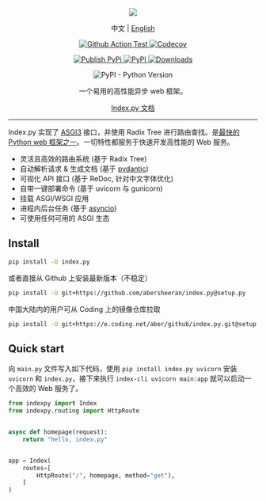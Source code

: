 <div align="center">

<img style="max-width:60%;" src="https://raw.githubusercontent.com/abersheeran/index.py/master/docs/img/index-py.png" />

<p>
中文
|
<a href="https://github.com/abersheeran/index.py/tree/master/README-en.md">English</a>
</p>

<p>
<a href="https://github.com/abersheeran/index.py/actions?query=workflow%3ATest">
<img src="https://github.com/abersheeran/index.py/workflows/Test/badge.svg" alt="Github Action Test" />
</a>

<a href="https://app.codecov.io/gh/abersheeran/index.py/">
<img alt="Codecov" src="https://img.shields.io/codecov/c/github/abersheeran/index.py">
</a>
</p>

<p>
<a href="https://github.com/abersheeran/index.py/actions?query=workflow%3A%22Publish+PyPi%22">
<img src="https://github.com/abersheeran/index.py/workflows/Publish%20PyPi/badge.svg" alt="Publish PyPi" />
</a>

<a href="https://pypi.org/project/index.py/">
<img src="https://img.shields.io/pypi/v/index.py" alt="PyPI" />
</a>

<a href="https://pepy.tech/project/index-py">
<img src="https://static.pepy.tech/personalized-badge/index-py?period=total&units=international_system&left_color=black&right_color=blue&left_text=PyPi%20Downloads" alt="Downloads">
</a>
</p>

<p>
<img src="https://img.shields.io/pypi/pyversions/index.py" alt="PyPI - Python Version" />
</p>

一个易用的高性能异步 web 框架。

<a href="https://index-py.abersheeran.com">Index.py 文档</a>

</div>

---

Index.py 实现了 [ASGI3](http://asgi.readthedocs.io/en/latest/) 接口，并使用 Radix Tree 进行路由查找。是[最快的 Python web 框架之一](https://github.com/the-benchmarker/web-frameworks)。一切特性都服务于快速开发高性能的 Web 服务。

- 灵活且高效的路由系统 (基于 Radix Tree)
- 自动解析请求 & 生成文档 (基于 [pydantic](https://pydantic-docs.helpmanual.io/))
- 可视化 API 接口 (基于 ReDoc, 针对中文字体优化)
- 自带一键部署命令 (基于 uvicorn 与 gunicorn)
- 挂载 ASGI/WSGI 应用
- 进程内后台任务 (基于 [asyncio](https://docs.python.org/3/library/asyncio.html))
- 可使用任何可用的 ASGI 生态

## Install

```bash
pip install -U index.py
```

或者直接从 Github 上安装最新版本（不稳定）

```bash
pip install -U git+https://github.com/abersheeran/index.py@setup.py
```

中国大陆内的用户可从 Coding 上的镜像仓库拉取

```bash
pip install -U git+https://e.coding.net/aber/github/index.py.git@setup.py
```

## Quick start

向 `main.py` 文件写入如下代码，使用 `pip install index.py uvicorn` 安装 `uvicorn` 和 `index.py`，接下来执行 `index-cli uvicorn main:app` 就可以启动一个高效的 Web 服务了。

```python
from indexpy import Index
from indexpy.routing import HttpRoute


async def homepage(request):
    return "hello, index.py"


app = Index(
    routes=[
        HttpRoute("/", homepage, method="get"),
    ]
)
```
